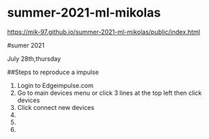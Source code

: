 # summer-2021-ml-mikolas









https://mik-97.github.io/summer-2021-ml-mikolas/public/index.html




#sumer 2021


July 28th,thursday

##Steps to reproduce a impulse


1. Login to Edgeimpulse.com
1. Go to main devices menu or click 3 lines at the top left then click devices
1. Click connect new devices
1.
1.
1.
